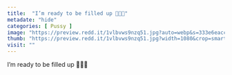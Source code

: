 ```yaml
---
title:  "I’m ready to be filled up 🍆💦🤤"
metadate: "hide"
categories: [ Pussy ]
image: "https://preview.redd.it/1vlbvws9nzq51.jpg?auto=webp&s=333e6eaccdc3a92ba22c4e10f747a54dda15236c"
thumb: "https://preview.redd.it/1vlbvws9nzq51.jpg?width=1080&crop=smart&auto=webp&s=7963f6ddf6f69983d2f703ad2b99fdec31d86909"
visit: ""
---
```

I’m ready to be filled up 🍆💦🤤
